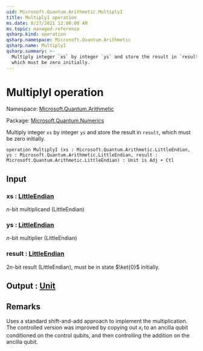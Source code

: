 ```yaml
---
uid: Microsoft.Quantum.Arithmetic.MultiplyI
title: MultiplyI operation
ms.date: 8/27/2021 12:00:00 AM
ms.topic: managed-reference
qsharp.kind: operation
qsharp.namespace: Microsoft.Quantum.Arithmetic
qsharp.name: MultiplyI
qsharp.summary: >-
  Multiply integer `xs` by integer `ys` and store the result in `result`,
  which must be zero initially.
---
```


# MultiplyI operation

Namespace: [Microsoft.Quantum.Arithmetic](xref:Microsoft.Quantum.Arithmetic)

Package: [Microsoft.Quantum.Numerics](https://nuget.org/packages/Microsoft.Quantum.Numerics)


Multiply integer `xs` by integer `ys` and store the result in `result`,which must be zero initially.

```qsharp
operation MultiplyI (xs : Microsoft.Quantum.Arithmetic.LittleEndian, ys : Microsoft.Quantum.Arithmetic.LittleEndian, result : Microsoft.Quantum.Arithmetic.LittleEndian) : Unit is Adj + Ctl
```


## Input

### xs : [LittleEndian](xref:Microsoft.Quantum.Arithmetic.LittleEndian)

$n$-bit multiplicand (LittleEndian)


### ys : [LittleEndian](xref:Microsoft.Quantum.Arithmetic.LittleEndian)

$n$-bit multiplier (LittleEndian)


### result : [LittleEndian](xref:Microsoft.Quantum.Arithmetic.LittleEndian)

$2n$-bit result (LittleEndian), must be in state $\ket{0}$ initially.



## Output : [Unit](xref:microsoft.quantum.qsharp.valueliterals#unit-literal)



## Remarks

Uses a standard shift-and-add approach to implement the multiplication.The controlled version was improved by copying out $x_i$ to an ancillaqubit conditioned on the control qubits, and then controlling theaddition on the ancilla qubit.